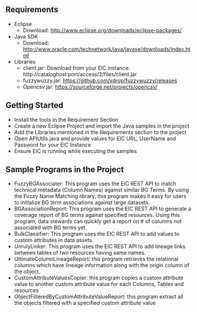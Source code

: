Requirements
------------
* Eclipse
  * Download: http://www.eclipse.org/downloads/eclipse-packages/
* Java SDK
  * Download: http://www.oracle.com/technetwork/java/javase/downloads/index.html
* Libraries
  * client.jar: Download from your EIC instance: http://cataloghost:port/access/2/files/client.jar
  * fuzzywuzzy.jar: https://github.com/xdrop/fuzzywuzzy/releases
  * Opencsv.jar: https://sourceforge.net/projects/opencsv/
  
Getting Started
---------------
* Install the tools in the Requirement Section
* Create a new Eclipse Project and import the Java samples in the project
* Add the Libraries mentioned in the Requirements section to the project
* Open APIUtils.java and provide values for EIC URL, UserName and Password for your EIC Instance
* Ensure EIC is running while executing the samples

Sample Programs in the Project
------------------------------
* FuzzyBGAssociater: This program uses the EIC REST API to match technical metadata (Column Names) against similar BG Terms. By using the Fuzzy Name Matching library, this program makes it easy for users to initialize BG term associations against large datasets.
* BGAssociationReport: This program uses the EIC REST API to generate a coverage report of BG terms against specified resources. Using this program, data stewards can quickly get a report on # of columns not associated with BG terms yet.
* BulkClassifier: This program uses the EIC REST API to add values to custom attributes in data assets.
* UnrulyLinker: This program uses the EIC REST API to add lineage links between tables of two resources having same names.
* UltimateColumnLineageReport: this program retrieves the relational columns which have lineage information along with the origin column of the object.
* CustomAttributeValuesCopier: this program copies a custom attribute value to another custom attribute value for each Columns, Tables and resources
* ObjectFilteredByCustomAttributeValueReport: this program extract all the objects filtered with a specified custom attribute value
